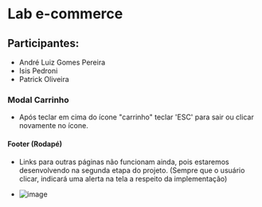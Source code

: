 # Lab e-commerce

## Participantes:
* André Luiz Gomes Pereira
* Isis Pedroni
* Patrick Oliveira

### Modal Carrinho
* Após teclar em cima do ícone "carrinho" teclar 'ESC' para sair ou clicar novamente no ícone.

#### Footer (Rodapé)
* Links para outras páginas não funcionam ainda, pois estaremos desenvolvendo na segunda etapa do projeto. (Sempre que o usuário clicar, indicará uma alerta na tela a respeito da implementação)
- ![image](https://user-images.githubusercontent.com/61711374/128112132-8a7ce4d7-6ea1-41ff-a289-68bf62b7afe1.png)

